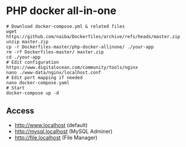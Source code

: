 # PHP docker all-in-one

```shell
# Download docker-compose.yml & related files
wget https://github.com/naiba/Dockerfiles/archive/refs/heads/master.zip
unzip master.zip
cp -r Dockerfiles-master/php-docker-allinone/ ./your-app
rm -rf Dockerfiles-master/ master.zip
cd ./your-app
# Edit configuration https://www.digitalocean.com/community/tools/nginx
nano ./www-data/nginx/localhost.conf
# Edit port mapping if needed
nano docker-compose.yaml
# Start
docker-compose up -d
```

## Access

- http://www.localhost (default)
- http://mysql.localhost (MySQL Adminer)
- http://file.localhost (File Manager)

